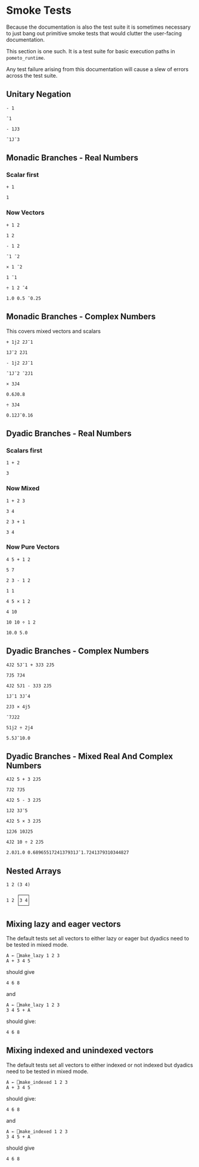 # Smoke Tests

Because the documentation is also the test suite it is sometimes necessary to just bang out primitive smoke tests that would clutter the user-facing documentation.

This section is one such. It is a test suite for basic execution paths in `pometo_runtime`.

Any test failure arising from this documentation will cause a slew of errors across the test suite.


## Unitary Negation

```pometo
- 1
```

```pometo_results
¯1
```

```pometo
- 1J3
```

```pometo_results
¯1J¯3
```

## Monadic Branches - Real Numbers

### Scalar first

```pometo
+ 1
```

```pometo_results
1
```

### Now Vectors

```pometo
+ 1 2
```

```pometo_results
1 2
```

```pometo
- 1 2
```

```pometo_results
¯1 ¯2
```

```pometo
× 1 ¯2
```

```pometo_results
1 ¯1
```

```pometo
÷ 1 2 ¯4
```

```pometo_results
1.0 0.5 ¯0.25
```

## Monadic Branches - Complex Numbers

This covers mixed vectors and scalars

```pometo
+ 1j2 2J¯1
```

```pometo_results
1J¯2 2J1
```

```pometo
- 1j2 2J¯1
```

```pometo_results
¯1J¯2 ¯2J1
```

```pometo
× 3J4
```

```pometo_results
0.6J0.8
```

```pometo
÷ 3J4
```

```pometo_results
0.12J¯0.16
```

## Dyadic Branches - Real Numbers

### Scalars first

```pometo
1 + 2
```

```pometo_results
3
```

### Now Mixed

```pometo
1 + 2 3
```

```pometo_results
3 4
```

```pometo
2 3 + 1
```

```pometo_results
3 4
```


### Now Pure Vectors

```pometo
4 5 + 1 2
```

```pometo_results
5 7
```

```pometo
2 3 - 1 2
```

```pometo_results
1 1
```

```pometo
4 5 × 1 2
```

```pometo_results
4 10
```

```pometo
10 10 ÷ 1 2
```

```pometo_results
10.0 5.0
```

## Dyadic Branches - Complex Numbers

```pometo
4J2 5J¯1 + 3J3 2J5
```

```pometo_results
7J5 7J4
```

```pometo
4J2 5J1 - 3J3 2J5
```

```pometo_results
1J¯1 3J¯4
```

```pometo
2J3 × 4j5
```

```pometo_results
¯7J22
```

```pometo
51j2 ÷ 2j4
```

```pometo_results
5.5J¯10.0
```

## Dyadic Branches - Mixed Real And Complex Numbers

```pometo
4J2 5 + 3 2J5
```
```pometo_results
7J2 7J5
```

```pometo
4J2 5 - 3 2J5
```

```pometo_results
1J2 3J¯5
```

```pometo
4J2 5 × 3 2J5
```

```pometo_results
12J6 10J25
```

```pometo
4J2 10 ÷ 2 2J5
```

```pometo_results
2.0J1.0 0.6896551724137931J¯1.7241379310344827
```

## Nested Arrays

```pometo
1 2 (3 4)
```

```pometo_results
    ┌───┐
1 2 │3 4│
    └───┘
```

## Mixing lazy and eager vectors

The default tests set all vectors to either lazy or eager but dyadics need to be tested in mixed mode.

```pometo
A ← ⎕make_lazy 1 2 3
A + 3 4 5
```

should give

```pometo_results
4 6 8
```

and

```pometo
A ← ⎕make_lazy 1 2 3
3 4 5 + A
```

should give:

```pometo_results
4 6 8
```

## Mixing indexed and unindexed vectors

The default tests set all vectors to either indexed or not indexed but dyadics need to be tested in mixed mode.

```pometo
A ← ⎕make_indexed 1 2 3
A + 3 4 5
```

should give:

```pometo_results
4 6 8
```

and

```pometo
A ← ⎕make_indexed 1 2 3
3 4 5 + A
```

should give

```pometo_results
4 6 8
```
